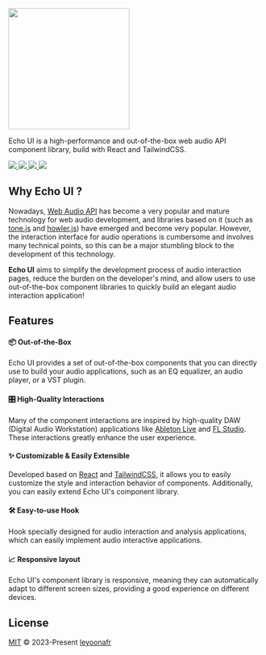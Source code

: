 <img src="https://github.com/codeacme17/echo-ui/assets/67408722/8222b369-5f71-428e-97f9-f648f05cab70" width="240"/></br>

Echo UI is a high-performance and out-of-the-box web audio API component library, build with React and TailwindCSS.

<a href="https://echoui.dev/en"> 
  <img src="https://img.shields.io/badge/Document-ffbe3b?style=flat" />
</a>

<a href="https://echoui.dev/zh"> 
  <img src="https://img.shields.io/badge/中文文档-ffbe3b?style=flat&logo=googletranslate&logoColor=%231e1e1e" />
</a>

<a href="./ROADMAP.md"> 
  <img src="https://img.shields.io/badge/ROADMAP-ffbe3b?style=flat" />
</a>

<a href="./LICENSE.md"> 
  <img src="https://img.shields.io/badge/License-MIT-ffbe3b?style=flat&labelColor=ffbe3b" />
</a>

## Why Echo UI ?

Nowadays, [Web Audio API](https://developer.mozilla.org/en-US/docs/Web/API/Web_Audio_API) has become a very popular and mature technology for web audio development, and libraries based on it (such as [tone.js](https://github.com/Tonejs/Tone.js) and [howler.js](https://github.com/goldfire/howler.js)) have emerged and become very popular. However, the interaction interface for audio operations is cumbersome and involves many technical points, so this can be a major stumbling block to the development of this technology.

**Echo UI** aims to simplify the development process of audio interaction pages, reduce the burden on the developer's mind, and allow users to use out-of-the-box component libraries to quickly build an elegant audio interaction application!

## Features

#### 📦 **Out-of-the-Box**

Echo UI provides a set of out-of-the-box components that you can directly use to build your audio applications, such as an EQ equalizer, an audio player, or a VST plugin.

#### 🎛️ **High-Quality Interactions**

Many of the component interactions are inspired by high-quality DAW (Digital Audio Workstation) applications like [Ableton Live](https://www.ableton.com/en/live/) and [FL Studio](https://www.image-line.com/). These interactions greatly enhance the user experience.

#### ✨ **Customizable & Easily Extensible**

Developed based on [React](https://react.dev/) and [TailwindCSS](https://tailwindcss.com/), it allows you to easily customize the style and interaction behavior of components. Additionally, you can easily extend Echo UI's component library.

#### 🛠️ **Easy-to-use Hook**

Hook specially designed for audio interaction and analysis applications, which can easily implement audio interactive applications.

#### 📈 **Responsive layout**

Echo UI's component library is responsive, meaning they can automatically adapt to different screen sizes, providing a good experience on different devices.

## License

[MIT](./LICENSE.md) © 2023-Present [leyoonafr](https://github.com/codeacme17)
